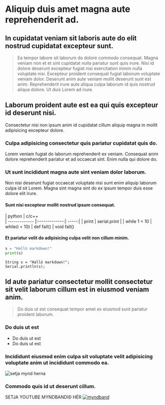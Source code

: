 # Aliquip duis amet magna aute reprehenderit ad.

## In cupidatat veniam sit laboris aute do elit nostrud cupidatat excepteur sunt.

> Ea tempor labore sit laborum do dolore commodo consequat. Magna veniam non et et sint cupidatat nulla pariatur sunt quis irure. Nisi id dolore deserunt excepteur fugiat nisi exercitation minim nulla voluptate nisi. Excepteur proident consequat fugiat laborum voluptate veniam dolor. Deserunt anim aute veniam mollit deserunt sunt est anim. Reprehenderit irure aute aliqua culpa laborum id quis nostrud aliqua dolore. Ut duis Lorem ad irure.

## Laborum proident aute est ea qui quis excepteur id deserunt nisi.

Consectetur nisi non ipsum anim id cupidatat cillum aliquip magna in mollit adipisicing excepteur dolore. 

### Culpa adipisicing consectetur quis pariatur cupidatat quis do.

Lorem veniam fugiat do laborum reprehenderit ex veniam. Consequat anim dolore reprehenderit pariatur et ad occaecat sint. Enim nulla qui dolore do. 

### Ut sunt incididunt magna aute sint veniam dolor laborum.

Non nisi deserunt fugiat occaecat voluptate nisi sunt enim aliquip laborum culpa id sit Lorem. Magna sint magna sint do ex ipsum tempor duis esse dolore elit irure.

#### Sunt nisi excepteur mollit nostrud ipsum consequat.


| python        | c/c++         
| ------------- |:-------------:| -----:|
| print      | serial.print |
| while 1 < 10      | while(i < 10)
| def fall() | void fall()   

#### Et pariatur velit do adipisicing culpa velit non cillum minim.
```PYTHON
s = "Halló markdown!"
print(s)
```
```arduino
String s = "Halló markdown!";
Serial.println(s);
```

## Id aute pariatur consectetur mollit consectetur sit velit laborum cillum est in eiusmod veniam anim.

> Do duis ut est consequat tempor amet ex eiusmod sunt pariatur proident laborum.

### Do duis ut est
* Do duis ut est
* Do duis ut est 

### Incididunt eiusmod enim culpa sit voluptate velit adipisicing voluptate anim ut incididunt commodo ea.

![setja mynd herna](https://tskoli.is/wp-content/uploads/2019/06/skolavorduholt-705x475.jpg)

### Commodo quis id ut deserunt cillum.

SETJA YOUTUBE MYNDBANDIÐ HÉR
[![myndband](https://img.youtube.com/vi/HUBNt18RFbo/0.jpg)](https://www.youtube.com/watch?v=HUBNt18RFbo)




